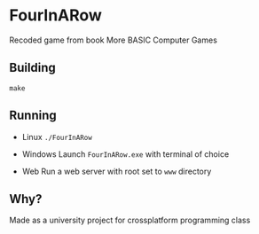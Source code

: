 # FourInARow

Recoded game from book More BASIC Computer Games

## Building

`make`

## Running

- Linux
`./FourInARow`

- Windows
Launch `FourInARow.exe` with terminal of choice

- Web
Run a web server with root set to `www` directory

## Why?

Made as a university project for crossplatform programming class
